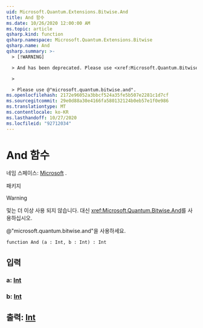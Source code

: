 ```yaml
---
uid: Microsoft.Quantum.Extensions.Bitwise.And
title: And 함수
ms.date: 10/26/2020 12:00:00 AM
ms.topic: article
qsharp.kind: function
qsharp.namespace: Microsoft.Quantum.Extensions.Bitwise
qsharp.name: And
qsharp.summary: >-
  > [!WARNING]

  > And has been deprecated. Please use <xref:Microsoft.Quantum.Bitwise.And> instead.

  >

  > Please use @"microsoft.quantum.bitwise.and".
ms.openlocfilehash: 2172e96052a3bbcf524a35fe5b507e2281c1d7cf
ms.sourcegitcommit: 29e0d88a30e4166fa580132124b0eb57e1f0e986
ms.translationtype: MT
ms.contentlocale: ko-KR
ms.lasthandoff: 10/27/2020
ms.locfileid: "92712034"
---
```

# <a name="and-function"></a>And 함수

네임 스페이스: [Microsoft](xref:Microsoft.Quantum.Extensions.Bitwise) .

패키지 [](https://nuget.org/packages/)


> [!WARNING]
> 및는 더 이상 사용 되지 않습니다. 대신 <xref:Microsoft.Quantum.Bitwise.And>를 사용하십시오.
>
> @"microsoft.quantum.bitwise.and"을 사용하세요.



```qsharp
function And (a : Int, b : Int) : Int
```


## <a name="input"></a>입력

### <a name="a--int"></a>a: [Int](xref:microsoft.quantum.lang-ref.int)




### <a name="b--int"></a>b: [Int](xref:microsoft.quantum.lang-ref.int)





## <a name="output--int"></a>출력: [Int](xref:microsoft.quantum.lang-ref.int)

